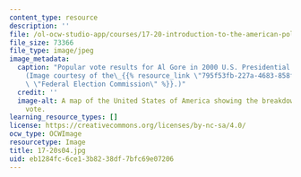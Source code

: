 ```yaml
---
content_type: resource
description: ''
file: /ol-ocw-studio-app/courses/17-20-introduction-to-the-american-political-process-spring-2004/eb1284fc6ce13b8238df7bfc69e07206_17-20s04.jpg
file_size: 73366
file_type: image/jpeg
image_metadata:
  caption: "Popular vote results for Al Gore in 2000 U.S. Presidential election.\_\
    (Image courtesy of the\_{{% resource_link \"795f53fb-227a-4683-858f-0bf8d5a0cc6a\"\
    \ \"Federal Election Commission\" %}}.)"
  credit: ''
  image-alt: A map of the United States of America showing the breakdown of the popular
    vote.
learning_resource_types: []
license: https://creativecommons.org/licenses/by-nc-sa/4.0/
ocw_type: OCWImage
resourcetype: Image
title: 17-20s04.jpg
uid: eb1284fc-6ce1-3b82-38df-7bfc69e07206
---
```

